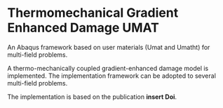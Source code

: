 # Thermomechanical Gradient Enhanced Damage UMAT
An Abaqus framework based on user materials (Umat and Umatht) for multi-field problems. 

A thermo-mechanically coupled gradient-enhanced damage model is implemented. The implementation framework can be adopted to several multi-field problems.

The implementation is based on the publication **insert Doi**.
